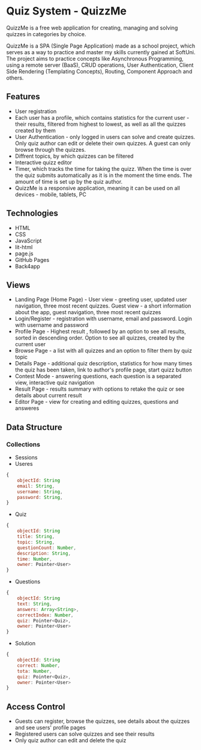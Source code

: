# Quiz System - QuizzMe
QuizzMe is a free web application for creating, managing and solving quizzes in categories by choice.

QuizzMe is a SPA (Single Page Application) made as a school project, which serves as a way to practice and master my skills currently gained at SoftUni. The project aims to practice concepts like Asynchronous Programming, using a remote server (BaaS), CRUD operations, User Authentication, Client Side Rendering (Templating Concepts), Routing, Component Approach and others.


## Features
* User registration
* Each user has a profile, which contains statistics for the current user - their results, filtered from highest to lowest, as well as all the quizzes created by them
* User Authentication - only logged in users can solve and create quizzes. Only quiz author can edit or delete their own quizzes. A guest can only browse through the quizzes.
* Diffrent topics, by which quizzes can be filtered
* Interactive quizz editor
* Timer, which tracks the time for taking the quizz. When the time is over the quiz submits automatically as it is in the moment the time ends. The amount of time is set up by the quiz author.
* QuizzMe is a responsive application, meaning it can be used on all devices - mobile, tablets, PC


## Technologies
* HTML
* CSS
* JavaScript
* lit-html
* page.js
* GitHub Pages
* Back4app

## Views
* Landing Page (Home Page) - User view - greeting user, updated user navigation, three most recent quizzes. Guest view - a short information about the app, guest navigation, three most recent quizzes
* Login/Register - registration with username, email and password. Login with username and password
* Profile Page - Highest result , followed by an option to see all results, sorted in descending order. Option to see all quizzes, created by the current user
* Browse Page - a list with all quizzes and an option to filter them by quiz topic
* Details Page - additional quiz description, statistics for how many times the quiz has been taken, link to author's profile page, start quizz button
* Contest Mode - answering questions, each question is a separated view, interactive quiz navigation
* Result Page - results summary with options to retake the quiz or see details about current result
* Editor Page - view for creating and editing quizzes, questions and answeres 

## Data Structure
### Collections
* Sessions
* Useres
```javascript
{
    objectId: String
    email: String,
    username: String,
    password: String,
}
```
* Quiz
```javascript
{
    objectId: String
    title: String,
    topic: String,
    questionCount: Number,
    description: String,
    time: Number,
    owner: Pointer<User>
}
```
* Questions
```javascript
{
    objectId: String
    text: String,
    answers: Array<String>,
    correctIndex: Number,
    quiz: Pointer<Quiz>,
    owner: Pointer<User>
}
```
* Solution
```javascript
{
    objectId: String
    correct: Number,
    tota: Number,
    quiz: Pointer<Quiz>,
    owner: Pointer<User>
}
```

## Access Control
* Guests can register, browse the quizzes, see details about the quizzes and see users' profile pages
* Registered users can solve quizzes and see their results
* Only quiz author can edit and delete the quiz